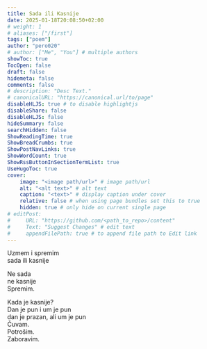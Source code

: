 ```yaml
---
title: Sada ili Kasnije
date: 2025-01-18T20:08:50+02:00
# weight: 1
# aliases: ["/first"]
tags: ["poem"]
author: "pero020"
# author: ["Me", "You"] # multiple authors
showToc: true
TocOpen: false
draft: false
hidemeta: false
comments: false
# description: "Desc Text."
# canonicalURL: "https://canonical.url/to/page"
disableHLJS: true # to disable highlightjs
disableShare: false
disableHLJS: false
hideSummary: false
searchHidden: false
ShowReadingTime: true
ShowBreadCrumbs: true
ShowPostNavLinks: true
ShowWordCount: true
ShowRssButtonInSectionTermList: true
UseHugoToc: true
cover:
    image: "<image path/url>" # image path/url
    alt: "<alt text>" # alt text
    caption: "<text>" # display caption under cover
    relative: false # when using page bundles set this to true
    hidden: true # only hide on current single page
# editPost:
#     URL: "https://github.com/<path_to_repo>/content"
#     Text: "Suggest Changes" # edit text
#     appendFilePath: true # to append file path to Edit link
---
```

Uzmem i spremim  
sada ili kasnije

Ne sada  
ne kasnije  
Spremim.

Kada je kasnije?  
Dan je pun i um je pun  
dan je prazan, ali um je pun  
Čuvam.  
Potrošim.  
Zaboravim.